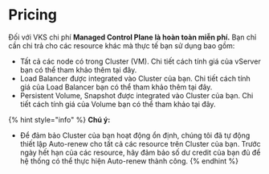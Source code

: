 # Pricing

Đối với VKS chi phí **Managed Control Plane là hoàn toàn miễn phí.** Bạn chỉ cần chi trả cho các resource khác mà thực tế bạn sử dụng bao gồm:&#x20;

* Tất cả các node có trong Cluster (VM). Chi tiết cách tính giá của vServer bạn có thể tham khảo thêm tại đây.
* Load Balancer được integrated vào Cluster của bạn. Chi tiết cách tính giá của Load Balancer bạn có thể tham khảo thêm tại đây.
* Persistent Volume, Snapshot được integrated vào Cluster của bạn. Chi tiết cách tính giá của Volume bạn có thể tham khảo tại đây.

{% hint style="info" %}
**Chú ý:**

* Để đảm bảo Cluster của bạn hoạt động ổn định, chúng tôi đã tự động thiết lập Auto-renew cho tất cả các resource trên Cluster của bạn. Trước ngày hết hạn của các resource, hãy đảm bảo số dư credit của bạn đủ để hệ thống có thể thực hiện Auto-renew thành công.
{% endhint %}
